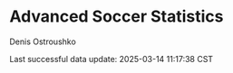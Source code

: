 # Advanced Soccer Statistics
Denis Ostroushko

<!-- gfm -->

Last successful data update: 2025-03-14 11:17:38 CST
